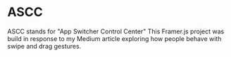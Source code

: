 # ASCC
ASCC stands for "App Switcher Control Center" This Framer.js project was build in response to my Medium article exploring how people behave with swipe and drag gestures. 
